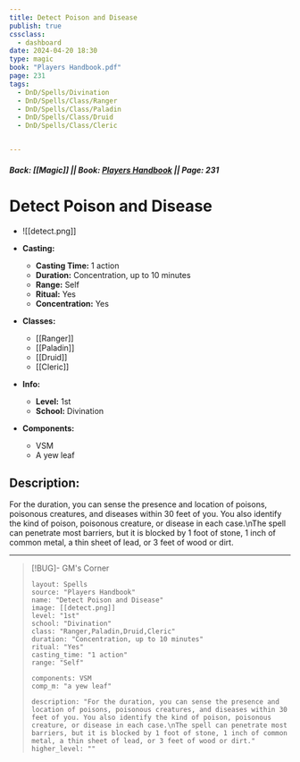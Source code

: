 ```yaml
---
title: Detect Poison and Disease
publish: true
cssclass:
  - dashboard
date: 2024-04-20 18:30
type: magic
book: "Players Handbook.pdf"
page: 231
tags:
  - DnD/Spells/Divination
  - DnD/Spells/Class/Ranger
  - DnD/Spells/Class/Paladin
  - DnD/Spells/Class/Druid
  - DnD/Spells/Class/Cleric


---
```


##### Back: [[Magic]] || Book: [Players Handbook](https://drive.google.com/drive/folders/1O5bhpYizcIT5xxAoLOuzCRht_PVS7VSG?usp=sharing) || Page: 231

# Detect Poison and Disease
- ![[detect.png]]
- **Casting:**
    - **Casting Time:** 1 action
    - **Duration:** Concentration, up to 10 minutes
    - **Range:** Self
    - **Ritual:** Yes
    - **Concentration:** Yes
- **Classes:**
    - [[Ranger]]
    - [[Paladin]]
    - [[Druid]]
    - [[Cleric]]

- **Info:**
    - **Level:** 1st
    - **School:** Divination
- **Components:**
    - VSM
    - A yew leaf

## Description:
For the duration, you can sense the presence and location of poisons, poisonous creatures, and diseases within 30 feet of you. You also identify the kind of poison, poisonous creature, or disease in each case.\nThe spell can penetrate most barriers, but it is blocked by 1 foot of stone, 1 inch of common metal, a thin sheet of lead, or 3 feet of wood or dirt.



---

> [!BUG]- GM's Corner
>
> ```statblock
> layout: Spells
> source: "Players Handbook"
> name: "Detect Poison and Disease"
> image: [[detect.png]]
> level: "1st"
> school: "Divination"
> class: "Ranger,Paladin,Druid,Cleric"
> duration: "Concentration, up to 10 minutes"
> ritual: "Yes"
> casting_time: "1 action"
> range: "Self"
>
> components: VSM
> comp_m: "a yew leaf"
>
> description: "For the duration, you can sense the presence and location of poisons, poisonous creatures, and diseases within 30 feet of you. You also identify the kind of poison, poisonous creature, or disease in each case.\nThe spell can penetrate most barriers, but it is blocked by 1 foot of stone, 1 inch of common metal, a thin sheet of lead, or 3 feet of wood or dirt."
> higher_level: ""
> ```
